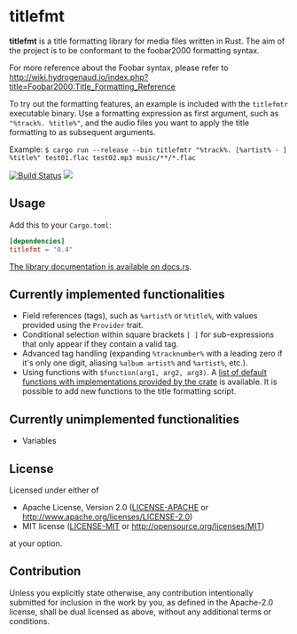 # titlefmt

**titlefmt** is a title formatting library for media files written in Rust. The aim of the project is to be conformant to the foobar2000 formatting syntax.

For more reference about the Foobar syntax, please refer to http://wiki.hydrogenaud.io/index.php?title=Foobar2000:Title_Formatting_Reference

To try out the formatting features, an example is included with the `titlefmtr` executable binary. Use a formatting expression as first argument, such as `"%track%. %title%"`, and the audio files you want to apply the title formatting to as subsequent arguments.

Example: `$ cargo run --release --bin titlefmtr "%track%. [%artist% - ] %title%" test01.flac test02.mp3 music/**/*.flac`

[![Build Status](https://travis-ci.org/suntorvic/titlefmt.svg?branch=master)](https://travis-ci.org/suntorvic/titlefmt)
[![](https://meritbadge.herokuapp.com/titlefmt)](https://crates.io/crates/titlefmt)

## Usage

Add this to your `Cargo.toml`:

```toml
[dependencies]
titlefmt = "0.4"
```

[The library documentation is available on docs.rs](https://docs.rs/titlefmt/).

## Currently implemented functionalities
* Field references (tags), such as `%artist%` or `%title%`, with values provided using the `Provider` trait.
* Conditional selection within square brackets `[ ]` for sub-expressions that only appear if they contain a valid tag. 
* Advanced tag handling (expanding `%tracknumber%` with a leading zero if it's only one digit, aliasing `%album artist%` and `%artist%`, etc.).
* Using functions with `$function(arg1, arg2, arg3)`. A [list of default functions with implementations provided by the crate](FUNCTIONS.md) is available. It is possible to add new functions to the title formatting script.

## Currently unimplemented functionalities
 * Variables
 
## License

Licensed under either of

 * Apache License, Version 2.0
   ([LICENSE-APACHE](LICENSE-APACHE) or http://www.apache.org/licenses/LICENSE-2.0)
 * MIT license
   ([LICENSE-MIT](LICENSE-MIT) or http://opensource.org/licenses/MIT)

at your option.

## Contribution

Unless you explicitly state otherwise, any contribution intentionally submitted
for inclusion in the work by you, as defined in the Apache-2.0 license, shall be
dual licensed as above, without any additional terms or conditions.
